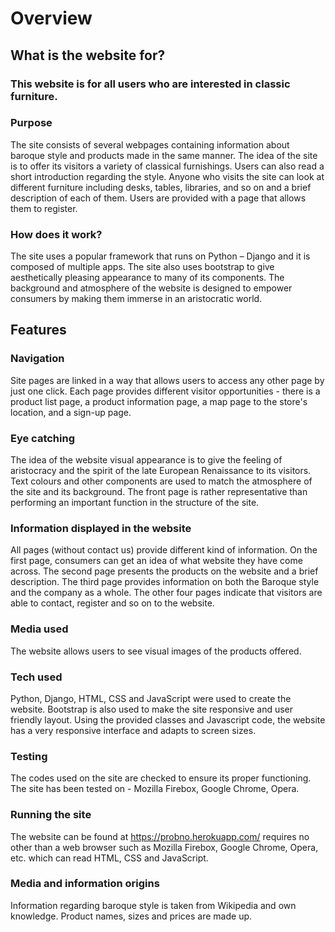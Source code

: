 # Overview
## What is the website for?
### This website is for all users who are interested in classic furniture.
### Purpose
The site consists of several webpages containing information about baroque style and products made in the same manner. The idea of the site is to offer its visitors a variety of classical furnishings. Users can also read a short introduction regarding the style. Anyone who visits the site can look at different furniture including desks, tables, libraries, and so on and a brief description of each of them. Users are provided with a page that allows them to register.
### How does it work?
The site uses a popular framework that runs on Python – Django and it is composed of multiple apps. The site also uses bootstrap to give aesthetically pleasing appearance to many of its components. The background and atmosphere of the website is designed to empower consumers by making them immerse in an aristocratic world.
## Features
### Navigation
Site pages are linked in a way that allows users to access any other page by just one click. Each page provides different visitor opportunities - there is a product list page, a product information page, a map page to the store's location, and a sign-up page.
### Eye catching
The idea of the website visual appearance is to give the feeling of aristocracy and the spirit of the late European Renaissance to its visitors. Text colours and other components are used to match the atmosphere of the site and its background. The front page is rather representative than performing an important function in the structure of the site.
### Information displayed in the website
All pages (without contact us) provide different kind of information. On the first page, consumers can get an idea of what website they have come across. The second page presents the products on the website and a brief description. The third page provides information on both the Baroque style and the company as a whole. The other four pages indicate that visitors are able to contact, register and so on to the website.
### Media used
The website allows users to see visual images of the products offered.
### Tech used
Python, Django, HTML, CSS and JavaScript were used to create the website. Bootstrap is also used to make the site responsive and user friendly layout. Using the provided classes and Javascript code, the website has a very responsive interface and adapts to screen sizes.
### Testing
The codes used on the site are checked to ensure its proper functioning. The site has been tested on - Mozilla Firebox, Google Chrome, Opera.
### Running the site
The website can be found at https://probno.herokuapp.com/ requires no other than a web browser such as Mozilla Firebox, Google Chrome, Opera, etc. which can read HTML, CSS and JavaScript.
### Media and information origins
Information regarding baroque style is taken from Wikipedia and own knowledge. Product names, sizes and prices are made up.
